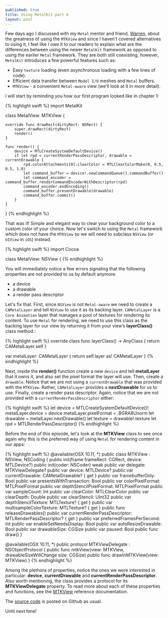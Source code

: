 ```yaml
---
published: true
title: Using MetalKit part 6
layout: post
---
```

Few days ago I discussed with my `Metal` mentor and friend, [Warren](https://gum.co/metalbyexample), about the greatness of using the `MTKView` and since I haven't covered alternatives to using it, I feel like I owe it to our readers to explain what are the differences between using the newer `MetalKit` framework as opposed to using the earlier `Metal` framework. They are both still coexisting, however, `MetalKit` introduces a few powerful features such as: 

- Easy `texture` loading (even asynchronous loading with a few lines of code).
- Efficient data transfer between `Model I/O` meshes and `Metal` buffers.
- `MTKView` - a convenient `Metal-aware` view (we'll look at it in more detail).

I will start by reminding you how our first program looked like in chapter 1:

{% highlight swift %} 
import MetalKit

class MetalView: MTKView {

    override func drawRect(dirtyRect: NSRect) {
        super.drawRect(dirtyRect)
        render()
    }
 
    func render() {
        device = MTLCreateSystemDefaultDevice()
        if let rpd = currentRenderPassDescriptor, drawable = currentDrawable {
            rpd.colorAttachments[0].clearColor = MTLClearColorMake(0, 0.5, 0.5, 1.0)
            let command_buffer = device!.newCommandQueue().commandBuffer()
            let command_encoder = command_buffer.renderCommandEncoderWithDescriptor(rpd)
            command_encoder.endEncoding()
            command_buffer.presentDrawable(drawable)
            command_buffer.commit()
        }
    }
}
{% endhighlight %}

That was it! Simple and elegant way to clear your background color to a custom color of your choice. Now let's switch to using the `Metal` framework which does not have the `MTKView` so we will need to subclass `NSView` (or `UIView` in `iOS`) instead.

{% highlight swift %} 
import Cocoa

class MetalView: NSView {
{% endhighlight %}

You will immediately notice a few errors signaling that the following properties are not provided to us by default anymore:

- a device
- a drawable
- a render pass descriptor

Let's fix that. First, since `NSView` is not `Metal-aware` we need to create a `CAMetalLayer` and tell `NSView` to use it as its backing layer. `CAMetalLayer` is a `Core Animation` layer that manages a pool of textures for rendering its content. To use `Metal` for rendering, we need to use this class as the backing layer for our view by returning it from your view’s __layerClass()__ class method.:

{% highlight swift %} 
override class func layerClass() -> AnyClass {
    return CAMetalLayer.self
}

var metalLayer: CAMetalLayer {
    return self.layer as! CAMetalLayer
}
{% endhighlight %}

Next, inside the __render()__ function create a new `device` and tell __metalLayer__ that it owns it, and also set the pixel format the layer will use. Then, create a `drawable`. Notice that we are not using a `currentDrawable` that was provided with the `MTKView`. Rather, `CAMetalLayer` provides a __nextDrawable__ for us to use. Finally, create a render pass descriptor. Again, notice that we are not provided with a `currentRenderPassDescriptor` either:

{% highlight swift %}
let device = MTLCreateSystemDefaultDevice()!
metalLayer.device = device
metalLayer.pixelFormat = .BGRA8Unorm
let drawable = metalLayer.nextDrawable()
let texture = drawable!.texture
let rpd = MTLRenderPassDescriptor() 
{% endhighlight %}

Before the end of this episode, let's look at the __MTKView__ class to see once again why this is the preferred way of using `Metal` for rendering content in our apps:

{% highlight swift %} 
@available(OSX 10.11, *)
public class MTKView : NSView, NSCoding {
    public init(frame frameRect: CGRect, device: MTLDevice?)
    public init(coder: NSCoder)
    weak public var delegate: MTKViewDelegate?
    public var device: MTLDevice?
    public var currentDrawable: CAMetalDrawable? { get }
    public var framebufferOnly: Bool
    public var presentsWithTransaction: Bool
    public var colorPixelFormat: MTLPixelFormat
    public var depthStencilPixelFormat: MTLPixelFormat
    public var sampleCount: Int
    public var clearColor: MTLClearColor
    public var clearDepth: Double
    public var clearStencil: UInt32
    public var depthStencilTexture: MTLTexture? { get }
    public var multisampleColorTexture: MTLTexture? { get }
    public func releaseDrawables()
    public var currentRenderPassDescriptor: MTLRenderPassDescriptor? { get }
    public var preferredFramesPerSecond: Int
    public var enableSetNeedsDisplay: Bool
    public var autoResizeDrawable: Bool
    public var drawableSize: CGSize
    public var paused: Bool
    public func draw()
}

@available(OSX 10.11, *)
public protocol MTKViewDelegate : NSObjectProtocol {
    public func mtkView(view: MTKView, drawableSizeWillChange size: CGSize)
    public func drawInMTKView(view: MTKView)
}
{% endhighlight %}

Among the plethora of properties, notice the ones we were interested in particular: __device__, __currentDrawable__ and __currentRenderPassDescriptor__. Also worth mentioning, the class provides a protocol for its __MTKViewDelegate__ property. To read more about each of these properties and functions, see the [MTKView](https://developer.apple.com/library/prerelease/ios/documentation/MetalKit/Reference/MTKView_ClassReference/index.html) reference documentation.

The [source code](https://github.com/Swiftor/Metal/tree/master/ch06) is posted on Github as usual.

Until next time!